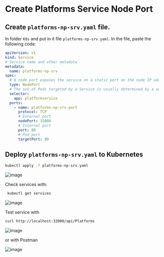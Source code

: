 # Create Platforms Service Node Port

## Create ```platforms-np-srv.yaml``` file. 

In folder ```K8s``` and put in it file ```platforms-np-srv.yaml```. In the file, paste the following code:

```yaml
apiVersion: v1
kind: Service
# Service name and other metadata
metadata:
  name: platforms-np-srv
spec:
  # A node port exposes the service on a static port on the node IP address. NodePorts are in the 30000-32767 range by default
  type: NodePort
  # The set of Pods targeted by a Service is usually determined by a selector.
  selector:
    app: platformservice
  ports: 
    - name: platforms-np-srv-port
      protocol: TCP
      # External port
      nodePort: 32000
      # Internal port
      port: 80
      # Pod port
      targetPort: 80
```


## Deploy ```platforms-np-srv.yaml``` to Kubernetes

```bash
kubectl apply -f platforms-np-srv.yaml
```

![image](https://user-images.githubusercontent.com/34960418/172363556-c6fee1eb-cfd1-49ec-bbbd-42aa96f3d2b3.png)


Check services with:

```bash
 kubectl get services
```

![image](https://user-images.githubusercontent.com/34960418/172364010-efc4c776-4563-4c99-869b-9e2dbfa75c7a.png)


Test service with 

```bash
curl http://localhost:32000/api/Platforms
```

![image](https://user-images.githubusercontent.com/34960418/172364389-77a562e0-c748-4dc1-be93-22888ec17b85.png)

or with Postman

![image](https://user-images.githubusercontent.com/34960418/172364650-9a49ddfd-5db8-48d7-beff-ed4a0ee886c3.png)
